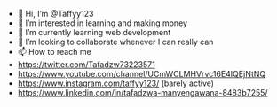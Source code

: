 - 👋 Hi, I’m @Taffyy123
- 👀 I’m interested in learning and making money
- 🌱 I’m currently learning web development
- 💞️ I’m looking to collaborate whenever I can really can
- 📫 How to reach me 
- https://twitter.com/Tafadzw73223571
- https://www.youtube.com/channel/UCmWCLMHVrvc16E4IQEjNtNQ
- https://www.instagram.com/taffyy123/ (barely active)
- https://www.linkedin.com/in/tafadzwa-manyengawana-8483b7255/
<!---
Taffyy123/Taffyy123 is a ✨ special ✨ repository because its `README.md` (this file) appears on your GitHub profile.
You can click the Preview link to take a look at your changes.
--->
